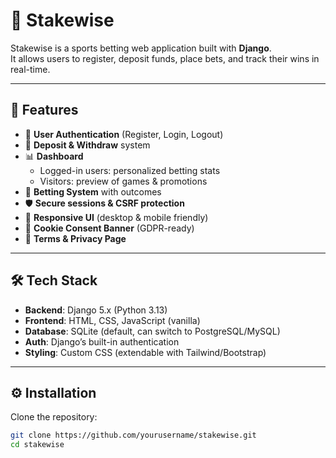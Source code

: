 # 🎲 Stakewise

Stakewise is a sports betting web application built with **Django**.  
It allows users to register, deposit funds, place bets, and track their wins in real-time.

---

## 🚀 Features

- 🔐 **User Authentication** (Register, Login, Logout)
- 🏦 **Deposit & Withdraw** system
- 📊 **Dashboard**
  - Logged-in users: personalized betting stats
  - Visitors: preview of games & promotions
- 🎯 **Betting System** with outcomes
- 🛡️ **Secure sessions & CSRF protection**
- 📱 **Responsive UI** (desktop & mobile friendly)
- 🍪 **Cookie Consent Banner** (GDPR-ready)
- 📄 **Terms & Privacy Page**

---

## 🛠️ Tech Stack

- **Backend**: Django 5.x (Python 3.13)
- **Frontend**: HTML, CSS, JavaScript (vanilla)
- **Database**: SQLite (default, can switch to PostgreSQL/MySQL)
- **Auth**: Django’s built-in authentication
- **Styling**: Custom CSS (extendable with Tailwind/Bootstrap)

---

## ⚙️ Installation

Clone the repository:

```bash
git clone https://github.com/yourusername/stakewise.git
cd stakewise
